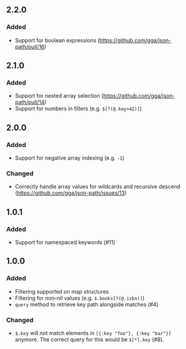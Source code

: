 ## 2.2.0
### Added
- Support for boolean expressions (https://github.com/gga/json-path/pull/16)

## 2.1.0
### Added
- Support for nested array selection (https://github.com/gga/json-path/pull/14)
- Support for numbers in filters (e.g. `$[?(@.key>42)]`)

## 2.0.0
### Added
- Support for negative array indexing (e.g. `-1`)

### Changed
- Correctly handle array values for wildcards and recursive descend (https://github.com/gga/json-path/issues/13)

## 1.0.1
### Added
- Support for namespaced keywords (#11)

## 1.0.0
### Added
- Filtering supported on map structures
- Filtering for non-nil values (e.g. `$.books[?(@.isbn)]`)
- `query` method to retrieve key path alongside matches (#4)

### Changed
- `$.key` will not match elements in `[{:key "foo"}, {:key "bar"}]` anymore. The correct query for this would be `$[*].key` (#8).
